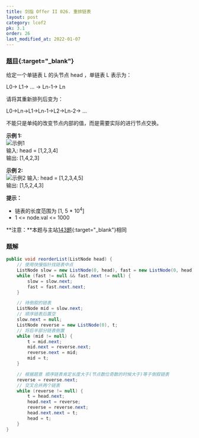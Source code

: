 ```yaml
---
title: 剑指 Offer II 026. 重排链表
layout: post
category: lcof2
pk: 3.1
order: 26
last_modified_at: 2022-01-07
---
```


### [题目](https://leetcode-cn.com/problems/LGjMqU/){:target="_blank"}

给定一个单链表 L 的头节点 head ，单链表 L 表示为：

L0→ L1→ … → Ln-1→ Ln

请将其重新排列后变为：

L0→Ln→L1→Ln-1→L2→Ln-2→ …

不能只是单纯的改变节点内部的值，而是需要实际的进行节点交换。



**示例 1:**  
![示例1](https://cdn.jsdelivr.net/gh/PasseRR/JavaLeetCode/docs/assets/3/026/1626420311-PkUiGI-image.png)  
输入: head = [1,2,3,4]  
输出: [1,4,2,3]

**示例 2:**  
![示例2](https://cdn.jsdelivr.net/gh/PasseRR/JavaLeetCode/docs/assets/3/026/1626420320-YUiulT-image.png)
输入: head = [1,2,3,4,5]  
输出: [1,5,2,4,3]

**提示：**
- 链表的长度范围为 [1, 5 * 10<sup>4</sup>]
- 1 <= node.val <= 1000

**注意：**本题与主站[143题](https://leetcode-cn.com/problems/reorder-list/){:target="_blank"}相同

### 题解

```java
public void reorderList(ListNode head) {
    // 使用快慢指针找链表中点
    ListNode slow = new ListNode(0, head), fast = new ListNode(0, head);
    while (fast != null && fast.next != null) {
        slow = slow.next;
        fast = fast.next.next;
    }

    // 待倒叙的链表
    ListNode mid = slow.next;
    // 顺序链表后置空
    slow.next = null;
    ListNode reverse = new ListNode(0), t;
    // 将后半部分链表倒置
    while (mid != null) {
        t = mid.next;
        mid.next = reverse.next;
        reverse.next = mid;
        mid = t;
    }

    // 根据题意 顺序链表肯定长度大于(节点数位奇数的时候大于)等于倒叙链表
    reverse = reverse.next;
    // 交叉合并两个链表
    while (reverse != null) {
        t = head.next;
        head.next = reverse;
        reverse = reverse.next;
        head.next.next = t;
        head = t;
    }
}
```